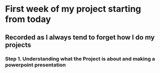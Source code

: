 # First week of my project starting from today

## Recorded as I always tend to forget how I do my projects


### Step 1. Understanding what the Project is about and making a powerpoint presentation 
